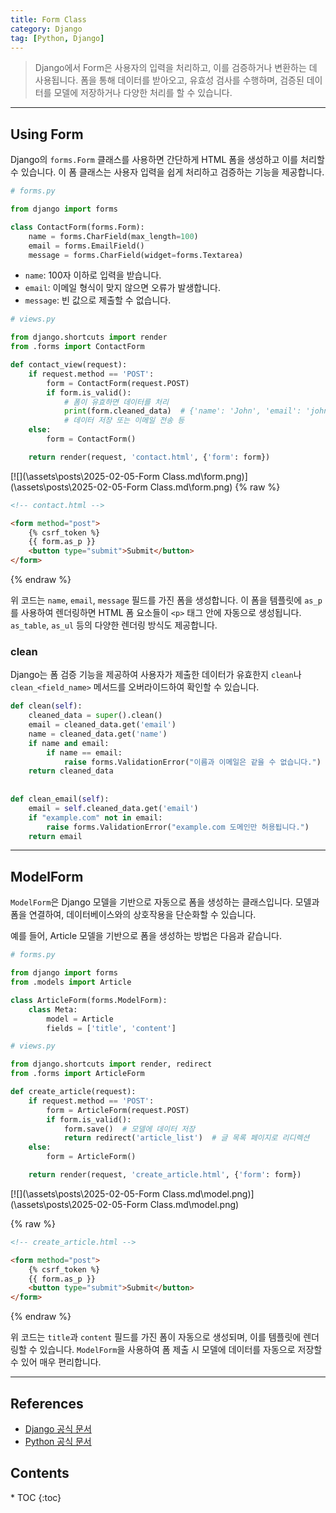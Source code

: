 ```yaml
---
title: Form Class
category: Django
tag: [Python, Django]
---
```


> Django에서 Form은 사용자의 입력을 처리하고, 이를 검증하거나 변환하는 데 사용됩니다. 폼을 통해 데이터를 받아오고, 유효성 검사를 수행하며, 검증된 데이터를 모델에 저장하거나 다양한 처리를 할 수 있습니다.

---

## Using Form 
Django의 `forms.Form` 클래스를 사용하면 간단하게 HTML 폼을 생성하고 이를 처리할 수 있습니다. 이 폼 클래스는 사용자 입력을 쉽게 처리하고 검증하는 기능을 제공합니다.

```python
# forms.py

from django import forms

class ContactForm(forms.Form):
    name = forms.CharField(max_length=100)
    email = forms.EmailField()
    message = forms.CharField(widget=forms.Textarea)
```

- `name`: 100자 이하로 입력을 받습니다.
- `email`: 이메일 형식이 맞지 않으면 오류가 발생합니다.
- `message`: 빈 값으로 제출할 수 없습니다.

```python
# views.py

from django.shortcuts import render
from .forms import ContactForm

def contact_view(request):
    if request.method == 'POST':
        form = ContactForm(request.POST)
        if form.is_valid():
            # 폼이 유효하면 데이터를 처리
            print(form.cleaned_data)  # {'name': 'John', 'email': 'john@example.com', 'message': 'Hello'}
            # 데이터 저장 또는 이메일 전송 등
    else:
        form = ContactForm()

    return render(request, 'contact.html', {'form': form})
```

[![](\assets\posts\2025-02-05-Form Class.md\form.png)](\assets\posts\2025-02-05-Form Class.md\form.png)
{% raw %}
```html
<!-- contact.html -->

<form method="post">
    {% csrf_token %}
    {{ form.as_p }}
    <button type="submit">Submit</button>
</form>
```
{% endraw %}

위 코드는 `name`, `email`, `message` 필드를 가진 폼을 생성합니다. 이 폼을 템플릿에 `as_p`를 사용하여 렌더링하면 HTML 폼 요소들이 `<p>` 태그 안에 자동으로 생성됩니다. `as_table`, `as_ul` 등의 다양한 렌더링 방식도 제공합니다.

### clean
Django는 폼 검증 기능을 제공하여 사용자가 제출한 데이터가 유효한지 `clean`나 `clean_<field_name>` 메서드를 오버라이드하여  확인할 수 있습니다.

```python
def clean(self):
    cleaned_data = super().clean()
    email = cleaned_data.get('email')
    name = cleaned_data.get('name')
    if name and email:
        if name == email:
            raise forms.ValidationError("이름과 이메일은 같을 수 없습니다.")
    return cleaned_data
    
    
def clean_email(self):
    email = self.cleaned_data.get('email')
    if "example.com" not in email:
        raise forms.ValidationError("example.com 도메인만 허용됩니다.")
    return email
```

---

## ModelForm
`ModelForm`은 Django 모델을 기반으로 자동으로 폼을 생성하는 클래스입니다. 모델과 폼을 연결하여, 데이터베이스와의 상호작용을 단순화할 수 있습니다.

예를 들어, Article 모델을 기반으로 폼을 생성하는 방법은 다음과 같습니다.

```python
# forms.py

from django import forms
from .models import Article

class ArticleForm(forms.ModelForm):
    class Meta:
        model = Article
        fields = ['title', 'content']
```

```python
# views.py

from django.shortcuts import render, redirect
from .forms import ArticleForm

def create_article(request):
    if request.method == 'POST':
        form = ArticleForm(request.POST)
        if form.is_valid():
            form.save()  # 모델에 데이터 저장
            return redirect('article_list')  # 글 목록 페이지로 리디렉션
    else:
        form = ArticleForm()

    return render(request, 'create_article.html', {'form': form})
```

[![](\assets\posts\2025-02-05-Form Class.md\model.png)](\assets\posts\2025-02-05-Form Class.md\model.png)

{% raw %}
```html
<!-- create_article.html -->

<form method="post">
    {% csrf_token %}
    {{ form.as_p }}
    <button type="submit">Submit</button>
</form>
```
{% endraw %}

위 코드는 `title`과 `content` 필드를 가진 폼이 자동으로 생성되며, 이를 템플릿에 렌더링할 수 있습니다.
`ModelForm`을 사용하여 폼 제출 시 모델에 데이터를 자동으로 저장할 수 있어 매우 편리합니다.

---

## References
- [Django 공식 문서](https://www.djangoproject.com/)
- [Python 공식 문서](https://docs.python.org/3/)

<nav class='post-toc' markdown='1'>
  <h2>Contents</h2>
* TOC
{:toc}
</nav>

